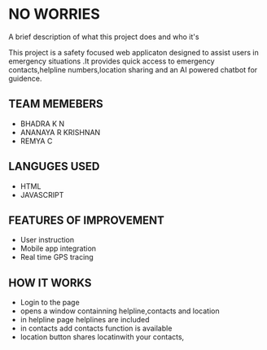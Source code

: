 
# NO WORRIES

A brief description of what this project does and who it's 

This project is a safety focused web applicaton designed to assist users in emergency situations .It provides quick access to emergency contacts,helpline numbers,location sharing and an AI powered chatbot for guidence.


## TEAM MEMEBERS
* BHADRA K N
* ANANAYA R KRISHNAN
* REMYA C
## LANGUGES USED
* HTML
* JAVASCRIPT

## FEATURES OF IMPROVEMENT
* User instruction 
* Mobile app integration 
* Real time GPS tracing
## HOW IT WORKS
* Login to the page
* opens a window containning helpline,contacts and location
* in helpline page helplines are included
* in contacts add contacts function is available
* location button shares locatinwith your contacts,